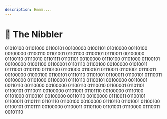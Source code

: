 ```yaml
---
description: Hmmm....
---
```


# 👀 The Nibbler

01010100 01101000 01100101 00100000 01001101 01010000 00110100 00100000 01100110 01101001 01101100 01100101 01110011 00100000 01100110 01110010 01101111 01101101 00100000 01110100 01101000 01100101 00100000 01001100 01100001 01101110 01100100 00100000 01010011 01111001 01101110 01110100 01101000 01100101 01110011 01101001 01110011 00100000 01000100 01100101 01110110 01101001 01100011 01100101 01110011 00100000 01101000 01100001 01110110 01100101 00100000 00110001 00110110 00110000 00100000 01100110 01110010 01100001 01101101 01100101 01110011 00100000 01101001 01101110 00100000 01110100 01101000 01100101 00100000 00110110 00100000 01110011 01100101 01100011 01101111 01101110 01100100 00100000 01110110 01101001 01100100 01100101 01101111 00100000 01100011 01101100 01101001 01110000 01110011 00101110
